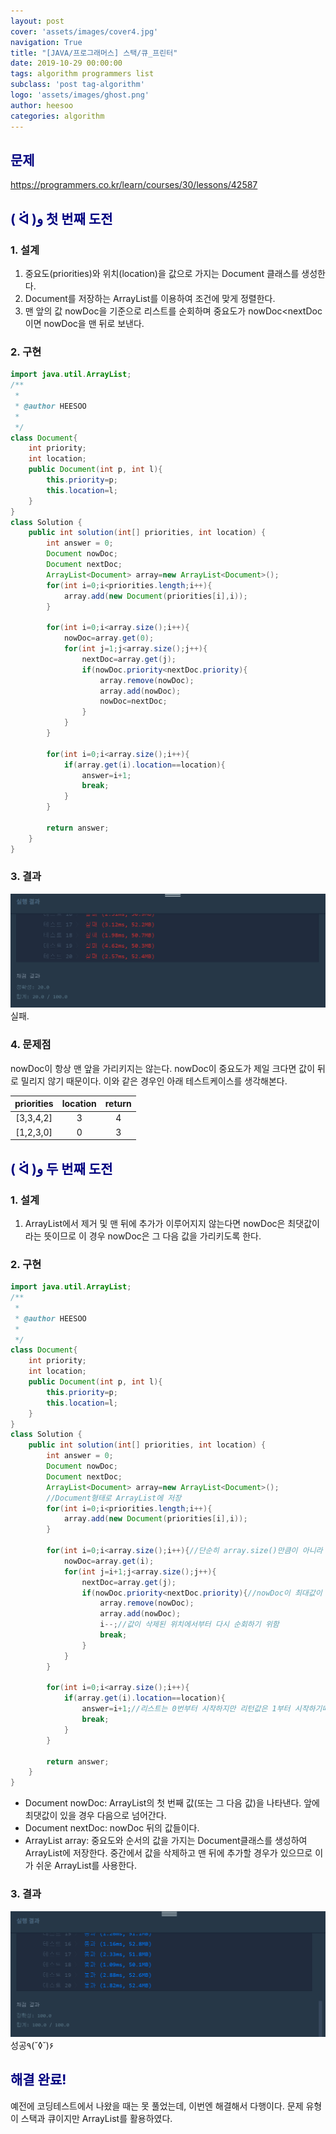 ```yaml
---
layout: post
cover: 'assets/images/cover4.jpg'
navigation: True
title: "[JAVA/프로그래머스] 스택/큐_프린터"
date: 2019-10-29 00:00:00
tags: algorithm programmers list
subclass: 'post tag-algorithm'
logo: 'assets/images/ghost.png'
author: heesoo
categories: algorithm
---
```

## <span style="color:navy">문제</span>
<https://programmers.co.kr/learn/courses/30/lessons/42587>

## <span style="color:navy">( ᐛ )و 첫 번째 도전</span>

### 1. 설계
1. 중요도(priorities)와 위치(location)을 값으로 가지는 Document 클래스를 생성한다.
2. Document를 저장하는 ArrayList를 이용하여 조건에 맞게 정렬한다.
3. 맨 앞의 값 nowDoc을 기준으로 리스트를 순회하며 중요도가 nowDoc<nextDoc이면 nowDoc을 맨 뒤로 보낸다.


### 2. 구현
```java
import java.util.ArrayList;
/**
 *
 * @author HEESOO
 *
 */
class Document{
    int priority;
    int location;
    public Document(int p, int l){
        this.priority=p;
        this.location=l;
    }
}
class Solution {
    public int solution(int[] priorities, int location) {
        int answer = 0;
        Document nowDoc;
        Document nextDoc;
        ArrayList<Document> array=new ArrayList<Document>();
        for(int i=0;i<priorities.length;i++){
            array.add(new Document(priorities[i],i));
        }

        for(int i=0;i<array.size();i++){
            nowDoc=array.get(0);
            for(int j=1;j<array.size();j++){
                nextDoc=array.get(j);
                if(nowDoc.priority<nextDoc.priority){
                    array.remove(nowDoc);
                    array.add(nowDoc);
                    nowDoc=nextDoc;
                }
            }
        }

        for(int i=0;i<array.size();i++){
            if(array.get(i).location==location){
                answer=i+1;
                break;
            }
        }

        return answer;
    }
}
```

### 3. 결과
![실행결과](./assets/images/191029_1.PNG)
실패.

### 4. 문제점
nowDoc이 항상 맨 앞을 가리키지는 않는다. nowDoc이 중요도가 제일 크다면 값이 뒤로 밀리지 않기 때문이다. 이와 같은 경우인 아래 테스트케이스를 생각해본다.

| priorities | location | return |
| :----: | :----: | :----: |
| [3,3,4,2] | 3 | 4 |
| [1,2,3,0] | 0 | 3 |

## <span style="color:navy">( ᐛ )و 두 번째 도전</span>

### 1. 설계
1. ArrayList에서 제거 및 맨 뒤에 추가가 이루어지지 않는다면 nowDoc은 최댓값이라는 뜻이므로 이 경우 nowDoc은 그 다음 값을 가리키도록 한다.


### 2. 구현
```java
import java.util.ArrayList;
/**
 *
 * @author HEESOO
 *
 */
class Document{
    int priority;
    int location;
    public Document(int p, int l){
        this.priority=p;
        this.location=l;
    }
}
class Solution {
    public int solution(int[] priorities, int location) {
        int answer = 0;
        Document nowDoc;
        Document nextDoc;
        ArrayList<Document> array=new ArrayList<Document>();
        //Document형태로 ArrayList에 저장
        for(int i=0;i<priorities.length;i++){
            array.add(new Document(priorities[i],i));
        }

        for(int i=0;i<array.size();i++){//단순히 array.size()만큼이 아니라 마지막까지 도달해야함
            nowDoc=array.get(i);
            for(int j=i+1;j<array.size();j++){
                nextDoc=array.get(j);
                if(nowDoc.priority<nextDoc.priority){//nowDoc이 최대값이 아니므로 맨 뒤로 밀려남
                    array.remove(nowDoc);
                    array.add(nowDoc);
                    i--;//값이 삭제된 위치에서부터 다시 순회하기 위함
                    break;
                }
            }
        }

        for(int i=0;i<array.size();i++){
            if(array.get(i).location==location){
                answer=i+1;//리스트는 0번부터 시작하지만 리턴값은 1부터 시작하기때문
                break;
            }
        }

        return answer;
    }
}
```
- Document nowDoc: ArrayList의 첫 번째 값(또는 그 다음 값)을 나타낸다. 앞에 최댓값이 있을 경우 다음으로 넘어간다.
- Document nextDoc: nowDoc 뒤의 값들이다.
- ArrayList<Document> array: 중요도와 순서의 값을 가지는 Document클래스를 생성하여 ArrayList에 저장한다. 중간에서 값을 삭제하고 맨 뒤에 추가할 경우가 있으므로 이가 쉬운 ArrayList를 사용한다.

### 3. 결과
![실행결과](./assets/images/191029_2.PNG)
성공٩(˘◊˘)۶

## <span style="color:navy">해결 완료!</span>
예전에 코딩테스트에서 나왔을 때는 못 풀었는데, 이번엔 해결해서 다행이다. 문제 유형이 스택과 큐이지만 ArrayList를 활용하였다.
